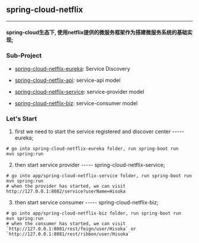 ## spring-cloud-netflix
----
<h4>spring-cloud生态下, 使用netflix提供的微服务框架作为搭建微服务系统的基础实现;</h4>

### Sub-Project

- [spring-cloud-netflix-eureka](https://github.com/Hinsteny/spring-cloud-service/tree/master/spring-cloud-netflix/spring-cloud-netflix-eureka): Service Discovery

- [spring-cloud-netflix-api](https://github.com/Hinsteny/spring-cloud-service/tree/master/spring-cloud-netflix/app/spring-cloud-netflix-api): service-api model
- [spring-cloud-netflix-service](https://github.com/Hinsteny/spring-cloud-service/tree/master/spring-cloud-netflix/app/spring-cloud-netflix-service): service-provider model
- [spring-cloud-netflix-biz](https://github.com/Hinsteny/spring-cloud-service/tree/master/spring-cloud-netflix/app/spring-cloud-netflix-biz): service-consumer model


### Let's Start

1. first we need to start the service registered and discover center ----- eureka;

```
# go into spring-cloud-netflix-eureka folder, run spring-boot run
mvn spring:run
```

2. then start service provider ----- spring-cloud-netflix-service;

```
# go into app/spring-cloud-netflix-service folder, run spring-boot run
mvn spring:run
# when the provider has started, we can visit http://127.0.0.1:8082/service?userName=Hisoka
```

3. then start service consumer ----- spring-cloud-netflix-biz;

```
# go into app/spring-cloud-netflix-biz folder, run spring-boot run
mvn spring:run
# when the consumer has started, we can visit `http://127.0.0.1:8081/rest/feign/user/Hisoka` or `http://127.0.0.1:8081/rest/ribbon/user/Hisoka`
```

